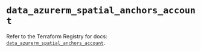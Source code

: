 # `data_azurerm_spatial_anchors_account`

Refer to the Terraform Registry for docs: [`data_azurerm_spatial_anchors_account`](https://registry.terraform.io/providers/hashicorp/azurerm/3.88.0/docs/data-sources/spatial_anchors_account).
